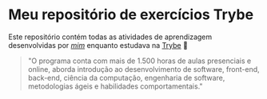 # Meu repositório de exercícios Trybe

Este repositório contém todas as atividades de aprendizagem desenvolvidas por _[mim](LinkDoSeuLinkedinAqui)_ enquanto estudava na [Trybe](https://www.betrybe.com/) 🚀

>"O programa conta com mais de 1.500 horas de aulas presenciais e online, aborda introdução ao desenvolvimento de software, front-end, back-end, ciência da computação, engenharia de software, metodologias ágeis e habilidades comportamentais."
